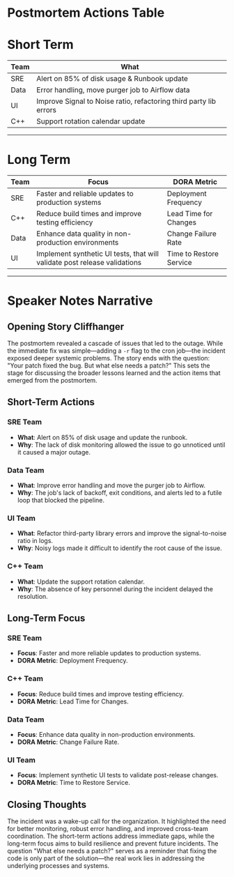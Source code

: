 # Postmortem Actions Table

# Short Term

|**Team**| **What**                          |
|----|-------------------------------------|
|SRE | Alert on 85% of disk usage & Runbook update             | 
|Data| Error handling, move purger job to Airflow data  |
|UI  | Improve Signal to Noise ratio, refactoring third party lib errors         |
|C++ | Support rotation calendar update        |

---
# Long Term

| **Team** | **Focus**                                                                 | **DORA Metric**         |
|----------|-----------------------------------------------------------------------------|-------------------------|
| SRE      | Faster and reliable updates to production systems                          | Deployment Frequency    |
| C++      | Reduce build times and improve testing efficiency                          | Lead Time for Changes   |
| Data     | Enhance data quality in non-production environments                        | Change Failure Rate     |
| UI       | Implement synthetic UI tests, that will validate post release validations  | Time to Restore Service |

---
# Speaker Notes Narrative

## Opening Story Cliffhanger

The postmortem revealed a cascade of issues that led to the outage. While the immediate fix was simple—adding a `-r` flag to the cron job—the incident exposed deeper systemic problems. The story ends with the question: "Your patch fixed the bug. But what else needs a patch?" This sets the stage for discussing the broader lessons learned and the action items that emerged from the postmortem.

## Short-Term Actions

### SRE Team
- **What**: Alert on 85% of disk usage and update the runbook.
- **Why**: The lack of disk monitoring allowed the issue to go unnoticed until it caused a major outage.

### Data Team
- **What**: Improve error handling and move the purger job to Airflow.
- **Why**: The job's lack of backoff, exit conditions, and alerts led to a futile loop that blocked the pipeline.

### UI Team
- **What**: Refactor third-party library errors and improve the signal-to-noise ratio in logs.
- **Why**: Noisy logs made it difficult to identify the root cause of the issue.

### C++ Team
- **What**: Update the support rotation calendar.
- **Why**: The absence of key personnel during the incident delayed the resolution.

## Long-Term Focus

### SRE Team
- **Focus**: Faster and more reliable updates to production systems.
- **DORA Metric**: Deployment Frequency.

### C++ Team
- **Focus**: Reduce build times and improve testing efficiency.
- **DORA Metric**: Lead Time for Changes.

### Data Team
- **Focus**: Enhance data quality in non-production environments.
- **DORA Metric**: Change Failure Rate.

### UI Team
- **Focus**: Implement synthetic UI tests to validate post-release changes.
- **DORA Metric**: Time to Restore Service.

## Closing Thoughts

The incident was a wake-up call for the organization. It highlighted the need for better monitoring, robust error handling, and improved cross-team coordination. The short-term actions address immediate gaps, while the long-term focus aims to build resilience and prevent future incidents. The question "What else needs a patch?" serves as a reminder that fixing the code is only part of the solution—the real work lies in addressing the underlying processes and systems.



